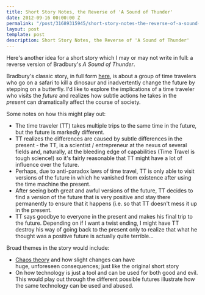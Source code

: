```yaml
---
title: Short Story Notes, the Reverse of 'A Sound of Thunder'
date: 2012-09-16 00:00:00 Z
permalink: "/post/31689315945/short-story-notes-the-reverse-of-a-sound-of"
layout: post
template: post
description: Short Story Notes, the Reverse of 'A Sound of Thunder'
---
```


<p>Here's another idea for a short story which I may or may not write in full: a reverse version of Bradbury's <em>A Sound of Thunder</em>.</p>&#13;
<p>Bradbury's classic story, in full form <a href="http://www.lasalle.edu/~didio/courses/hon462/hon462_assets/sound_of_thunder.htm">here</a>, is about a group of time travelers who go on a safari to kill a dinosaur and inadvertently change the future by stepping on a butterfly. I'd like to explore the implications of a time traveler who visits the <em>future</em> and realizes how subtle actions he takes in the <em>present </em>can dramatically affect the course of society.</p>&#13;
<p>Some notes on how this might play out:</p>&#13;
<ul><li>The time traveler (TT) takes multiple trips to the same time in the future, but the future is markedly different.</li>&#13;
<li>TT realizes the differences are caused by subtle differences in the present - the TT, is a scientist / entrepreneur at the nexus of several fields and, naturally, at the bleeding edge of capabilities (Time Travel is tough science!) so it's fairly reasonable that TT might have a lot of influence over the future.</li>&#13;
<li>Perhaps, due to anti-paradox laws of time travel, TT is only able to visit versions of the future in which he vanished from existence after using the time machine the present.</li>&#13;
<li>After seeing both great and awful versions of the future, TT decides to find a version of the future that is very positive and stay there permanently to ensure that it happens (i.e. so that TT doesn't mess it up in the present.</li>&#13;
<li>TT says goodbye to everyone in the present and makes his final trip to the future. Depending on if I want a twist ending, I might have TT destroy his way of going back to the present only to realize that what he thought was a positive future is actually quite terrible...</li>&#13;
</ul><p>Broad themes in the story would include:</p>&#13;
<ul><li><a href="http://en.wikipedia.org/wiki/Chaos_theory">Chaos theory</a> and how slight changes can have huge, unforeseen consequences; just like the original short story</li>&#13;
<li>On how technology is just a tool and can be used for both good and evil. This would play out through the different possible futures illustrate how the same technology can be used and abused.</li>&#13;
</ul>